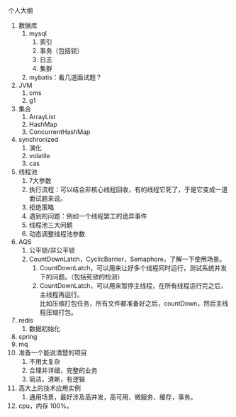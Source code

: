 个人大纲

1. 数据库
   1. mysql
      1. 索引
      2. 事务（包括锁）
      3. 日志
      4. 集群
   2. mybatis：看几道面试题？
2. JVM
   1. cms
   2. g1
3. 集合
   1. ArrayList
   2. HashMap
   3. ConcurrentHashMap
4. synchronized
   1. 演化
   2. volatile
   3. cas
5. 线程池
   1. 7大参数
   2. 执行流程：可以结合非核心线程回收，有的线程它死了，于是它变成一道面试题来说。
   3. 拒绝策略
   4. 遇到的问题：例如一个线程罢工的诡异事件
   5. 线程池三大问题
   6. 动态调整线程池参数
6. AQS
   1. 公平锁/非公平锁
   2. CountDownLatch，CyclicBarrier，Semaphore，了解一下使用场景。
      1. CountDownLatch，可以用来让好多个线程同时运行，测试系统并发下的问题。（包括死锁的检测）
      2. CountDownLatch，可以用来暂停主线程，在所有线程运行完之后，主线程再运行。  
         比如压缩打包任务，所有文件都准备好之后，countDown，然后主线程压缩打包。
7. redis
   1. 数据初始化
8. spring
9. mq
10. 准备一个能说清楚的项目
    1. 不用太复杂
    2. 合理并详细，完整的业务
    3. 简洁，清晰，有逻辑
11. 高大上的技术应用实例
    1. 通用场景，最好涉及高并发，高可用，微服务，缓存，事务。
12. cpu，内存 100%。